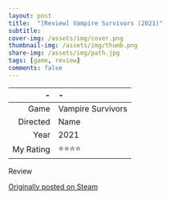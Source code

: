 ```yaml
---
layout: post
title:  "[Review] Vampire Survivors (2021)"
subtitle:
cover-img: /assets/img/cover.png
thumbnail-img: /assets/img/thumb.png
share-img: /assets/img/path.jpg
tags: [game, review]
comments: false
---
```


-|-
--: | :--
Game | Vampire Survivors
Directed | Name
Year | 2021
My Rating | ⭐⭐⭐⭐

Review

[Originally posted on Steam](https://letterboxd.com/nickbarrett/film/derek-delgaudios-in-of-itself/)
